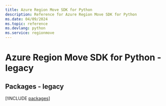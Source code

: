 ```yaml
---
title: Azure Region Move SDK for Python
description: Reference for Azure Region Move SDK for Python
ms.date: 04/09/2024
ms.topic: reference
ms.devlang: python
ms.service: regionmove
---
```

# Azure Region Move SDK for Python - legacy
## Packages - legacy
[!INCLUDE [packages](region-move-index.md)]